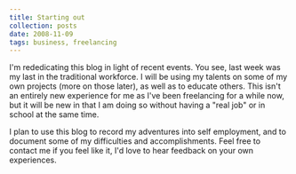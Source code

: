 ```yaml
---
title: Starting out
collection: posts
date: 2008-11-09
tags: business, freelancing
---
```


I'm rededicating this blog in light of recent events. You see, last week was my last in the traditional workforce. I will be using my talents on some of my own projects (more on those later), as well as to educate others. This isn't an entirely new experience for me as I've been freelancing for a while now, but it will be new in that I am doing so without having a "real job" or in school at the same time.

I plan to use this blog to record my adventures into self employment, and to document some of my difficulties and accomplishments. Feel free to contact me if you feel like it, I'd love to hear feedback on your own experiences.
